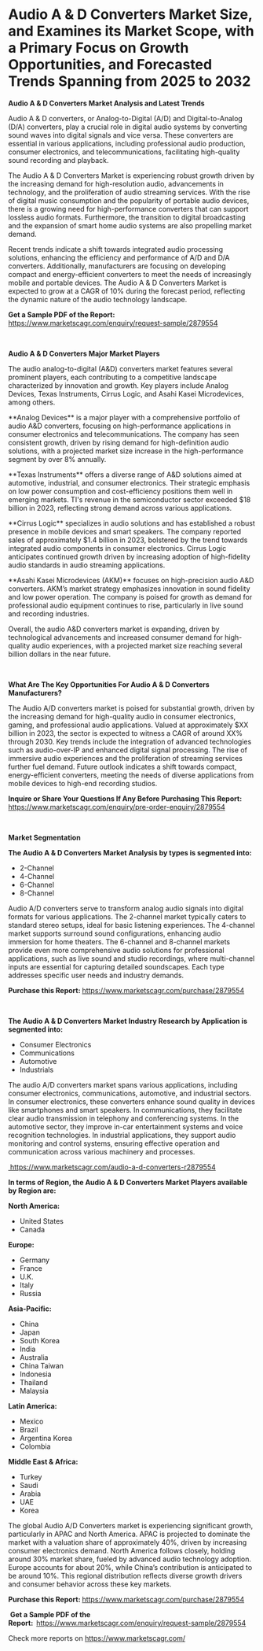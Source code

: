<p><h1>Audio A & D Converters Market Size, and Examines its Market Scope, with a Primary Focus on Growth Opportunities, and Forecasted Trends Spanning from 2025 to 2032</h1></p><p><strong>Audio A & D Converters Market Analysis and Latest Trends</strong></p>
<p><p>Audio A & D converters, or Analog-to-Digital (A/D) and Digital-to-Analog (D/A) converters, play a crucial role in digital audio systems by converting sound waves into digital signals and vice versa. These converters are essential in various applications, including professional audio production, consumer electronics, and telecommunications, facilitating high-quality sound recording and playback.</p><p>The Audio A & D Converters Market is experiencing robust growth driven by the increasing demand for high-resolution audio, advancements in technology, and the proliferation of audio streaming services. With the rise of digital music consumption and the popularity of portable audio devices, there is a growing need for high-performance converters that can support lossless audio formats. Furthermore, the transition to digital broadcasting and the expansion of smart home audio systems are also propelling market demand.</p><p>Recent trends indicate a shift towards integrated audio processing solutions, enhancing the efficiency and performance of A/D and D/A converters. Additionally, manufacturers are focusing on developing compact and energy-efficient converters to meet the needs of increasingly mobile and portable devices. The Audio A & D Converters Market is expected to grow at a CAGR of 10% during the forecast period, reflecting the dynamic nature of the audio technology landscape.</p></p>
<p><strong>Get a Sample PDF of the Report:&nbsp;</strong> <a href="https://www.marketscagr.com/enquiry/request-sample/2879554?utm_campaign=3122&utm_medium=2&utm_source=Github&utm_content=ia&utm_term=12032025&utm_id=audio-a-d-converters">https://www.marketscagr.com/enquiry/request-sample/2879554</a></p>
<p>&nbsp;</p>
<p><strong>Audio A & D Converters Major Market Players</strong></p>
<p><p>The audio analog-to-digital (A&D) converters market features several prominent players, each contributing to a competitive landscape characterized by innovation and growth. Key players include Analog Devices, Texas Instruments, Cirrus Logic, and Asahi Kasei Microdevices, among others.</p><p>**Analog Devices** is a major player with a comprehensive portfolio of audio A&D converters, focusing on high-performance applications in consumer electronics and telecommunications. The company has seen consistent growth, driven by rising demand for high-definition audio solutions, with a projected market size increase in the high-performance segment by over 8% annually.</p><p>**Texas Instruments** offers a diverse range of A&D solutions aimed at automotive, industrial, and consumer electronics. Their strategic emphasis on low power consumption and cost-efficiency positions them well in emerging markets. TI's revenue in the semiconductor sector exceeded $18 billion in 2023, reflecting strong demand across various applications.</p><p>**Cirrus Logic** specializes in audio solutions and has established a robust presence in mobile devices and smart speakers. The company reported sales of approximately $1.4 billion in 2023, bolstered by the trend towards integrated audio components in consumer electronics. Cirrus Logic anticipates continued growth driven by increasing adoption of high-fidelity audio standards in audio streaming applications.</p><p>**Asahi Kasei Microdevices (AKM)** focuses on high-precision audio A&D converters. AKM’s market strategy emphasizes innovation in sound fidelity and low power operation. The company is poised for growth as demand for professional audio equipment continues to rise, particularly in live sound and recording industries.</p><p>Overall, the audio A&D converters market is expanding, driven by technological advancements and increased consumer demand for high-quality audio experiences, with a projected market size reaching several billion dollars in the near future.</p></p>
<p>&nbsp;</p>
<p><strong>What Are The Key Opportunities For Audio A & D Converters Manufacturers?</strong></p>
<p><p>The Audio A/D converters market is poised for substantial growth, driven by the increasing demand for high-quality audio in consumer electronics, gaming, and professional audio applications. Valued at approximately $XX billion in 2023, the sector is expected to witness a CAGR of around XX% through 2030. Key trends include the integration of advanced technologies such as audio-over-IP and enhanced digital signal processing. The rise of immersive audio experiences and the proliferation of streaming services further fuel demand. Future outlook indicates a shift towards compact, energy-efficient converters, meeting the needs of diverse applications from mobile devices to high-end recording studios.</p></p>
<p><strong>Inquire or Share Your Questions If Any Before Purchasing This Report:</strong> <a href="https://www.marketscagr.com/enquiry/pre-order-enquiry/2879554?utm_campaign=3122&utm_medium=2&utm_source=Github&utm_content=ia&utm_term=12032025&utm_id=audio-a-d-converters">https://www.marketscagr.com/enquiry/pre-order-enquiry/2879554</a></p>
<p>&nbsp;</p>
<p><strong>Market Segmentation</strong></p>
<p><strong>The Audio A & D Converters Market Analysis by types is segmented into:</strong></p>
<p><ul><li>2-Channel</li><li>4-Channel</li><li>6-Channel</li><li>8-Channel</li></ul></p>
<p><p>Audio A/D converters serve to transform analog audio signals into digital formats for various applications. The 2-channel market typically caters to standard stereo setups, ideal for basic listening experiences. The 4-channel market supports surround sound configurations, enhancing audio immersion for home theaters. The 6-channel and 8-channel markets provide even more comprehensive audio solutions for professional applications, such as live sound and studio recordings, where multi-channel inputs are essential for capturing detailed soundscapes. Each type addresses specific user needs and industry demands.</p></p>
<p><strong>Purchase this Report:&nbsp;</strong><a href="https://www.marketscagr.com/purchase/2879554?utm_campaign=3122&utm_medium=2&utm_source=Github&utm_content=ia&utm_term=12032025&utm_id=audio-a-d-converters">https://www.marketscagr.com/purchase/2879554</a></p>
<p>&nbsp;</p>
<p><strong>The Audio A & D Converters Market Industry Research by Application is segmented into:</strong></p>
<p><ul><li>Consumer Electronics</li><li>Communications</li><li>Automotive</li><li>Industrials</li></ul></p>
<p><p>The audio A/D converters market spans various applications, including consumer electronics, communications, automotive, and industrial sectors. In consumer electronics, these converters enhance sound quality in devices like smartphones and smart speakers. In communications, they facilitate clear audio transmission in telephony and conferencing systems. In the automotive sector, they improve in-car entertainment systems and voice recognition technologies. In industrial applications, they support audio monitoring and control systems, ensuring effective operation and communication across various machinery and processes.</p></p>
<p><a href="https://www.marketscagr.com/audio-a-d-converters-r2879554?utm_campaign=3122&utm_medium=2&utm_source=Github&utm_content=ia&utm_term=12032025&utm_id=audio-a-d-converters">&nbsp;https://www.marketscagr.com/audio-a-d-converters-r2879554</a></p>
<p><strong>In terms of Region, the Audio A & D Converters Market Players available by Region are:</strong></p>
<p>
    <p> <strong> North America: </strong>
        <ul>
            <li>United States</li>
            <li>Canada</li>
        </ul>
        </p> 
    <p> <strong> Europe: </strong>
        <ul>
            <li>Germany</li>
            <li>France</li>
            <li>U.K.</li>
            <li>Italy</li>
            <li>Russia</li>
        </ul>
        </p> 
    <p> <strong> Asia-Pacific: </strong>
        <ul>
            <li>China</li>
            <li>Japan</li>
            <li>South Korea</li>
            <li>India</li>
            <li>Australia</li>
            <li>China Taiwan</li>
            <li>Indonesia</li>
            <li>Thailand</li>
            <li>Malaysia</li>
        </ul>
        </p> 
    <p> <strong> Latin America: </strong>
        <ul>
            <li>Mexico</li>
            <li>Brazil</li>
            <li>Argentina Korea</li>
            <li>Colombia</li>
        </ul>
        </p> 
    <p> <strong> Middle East & Africa: </strong>
        <ul>
            <li>Turkey</li>
            <li>Saudi</li>
            <li>Arabia</li>
            <li>UAE</li>
            <li>Korea</li>
        </ul>
    </p>
    </p>
<p><p>The global Audio A/D Converters market is experiencing significant growth, particularly in APAC and North America. APAC is projected to dominate the market with a valuation share of approximately 40%, driven by increasing consumer electronics demand. North America follows closely, holding around 30% market share, fueled by advanced audio technology adoption. Europe accounts for about 20%, while China’s contribution is anticipated to be around 10%. This regional distribution reflects diverse growth drivers and consumer behavior across these key markets.</p></p>
<p><strong>Purchase this Report: </strong><a href="https://www.marketscagr.com/purchase/2879554?utm_campaign=3122&utm_medium=2&utm_source=Github&utm_content=ia&utm_term=12032025&utm_id=audio-a-d-converters">https://www.marketscagr.com/purchase/2879554</a></p>
<p>&nbsp;<strong>Get a Sample PDF of the Report:&nbsp;&nbsp;</strong><a href="https://www.marketscagr.com/enquiry/request-sample/2879554?utm_campaign=3122&utm_medium=2&utm_source=Github&utm_content=ia&utm_term=12032025&utm_id=audio-a-d-converters">https://www.marketscagr.com/enquiry/request-sample/2879554</a></p>
<p><strong></strong></p>
<p>Check more reports on <a href="https://www.marketscagr.com/?utm_campaign=3122&utm_medium=2&utm_source=Github&utm_content=ia&utm_term=12032025&utm_id=audio-a-d-converters">https://www.marketscagr.com/</a></p>